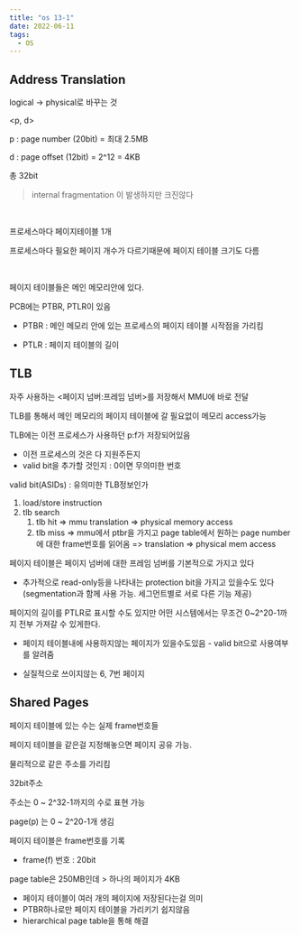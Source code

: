 ```yaml
---
title: "os 13-1"
date: 2022-06-11
tags:
  - OS
---
```


## Address Translation

logical -> physical로 바꾸는 것

<p, d>

p : page number (20bit) = 최대 2.5MB

d : page offset (12bit) = 2^12 = 4KB

총 32bit

> internal fragmentation 이 발생하지만 크진않다

 <br/>

프로세스마다 페이지테이블 1개

프로세스마다 필요한 페이지 개수가 다르기때문에 페이지 테이블 크기도 다름

<br/>

페이지 테이블들은 메인 메모리안에 있다.

PCB에는 PTBR, PTLR이 있음

* PTBR : 메인 메모리 안에 있는 프로세스의 페이지 테이블 시작점을 가리킴

* PTLR : 페이지 테이블의 길이



## TLB

자주 사용하는 <페이지 넘버:프레임 넘버>를 저장해서 MMU에 바로 전달

TLB를 통해서 메인 메모리의 페이지 테이블에 갈 필요없이 메모리 access가능 



TLB에는 이전 프로세스가 사용하던 p:f가 저장되어있음

* 이전 프로세스의 것은 다 지원주든지
* valid bit을 추가할 것인지 : 0이면 무의미한 번호

valid bit(ASIDs) : 유의미한 TLB정보인가

1. load/store instruction 
2. tlb search
   1. tlb hit => mmu translation => physical memory access
   2. tlb miss => mmu에서 ptbr을 가지고 page table에서 원하는 page number에 대한 frame번호를 읽어옴 => translation => physical mem access



페이지 테이블은 페이지 넘버에 대한 프레임 넘버를 기본적으로 가지고 있다

* 추가적으로 read-only등을 나타내는 protection bit을 가지고 있을수도 있다 (segmentation과 함께 사용 가능. 세그먼트별로 서로 다른 기능 제공)



페이지의 길이를 PTLR로 표시할 수도 있지만 어떤 시스템에서는 무조건 0~2^20-1까지 전부 가져갈 수 있게한다.

* 페이지 테이블내에 사용하지않는 페이지가 있을수도있음 - valid bit으로 사용여부를 알려줌

* 실질적으로 쓰이지않는 6, 7번 페이지



## Shared Pages

페이지 테이블에 있는 수는 실제 frame번호들

페이지 테이블을 같은걸 지정해놓으면 페이지 공유 가능.

물리적으로 같은 주소를 가리킴

32bit주소 

주소는 0 ~ 2^32-1까지의 수로 표현 가능

page(p) 는 0 ~ 2^20-1개 생김

페이지 테이블은 frame번호를 기록

* frame(f) 번호 : 20bit

page table은 250MB인데 > 하나의 페이지가 4KB

* 페이지 테이블이 여러 개의 페이지에 저장된다는걸 의미
* PTBR하나로만 페이지 테이블을 가리키기 쉽지않음
* hierarchical page table을 통해 해결



